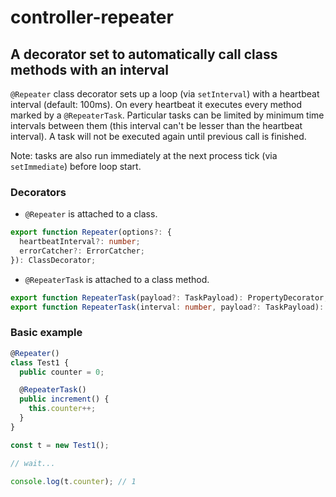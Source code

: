 # controller-repeater

## A decorator set to automatically call class methods with an interval

`@Repeater` class decorator sets up a loop (via `setInterval`) with a heartbeat interval (default: 100ms). On every heartbeat it executes every method marked by a `@RepeaterTask`. Particular tasks can be limited by minimum time intervals between them (this interval can't be lesser than the heartbeat interval). A task will not be executed again until previous call is finished.

Note: tasks are also run immediately at the next process tick (via `setImmediate`) before loop start.

### Decorators

- `@Repeater` is attached to a class.

```typescript
export function Repeater(options?: {
  heartbeatInterval?: number;
  errorCatcher?: ErrorCatcher;
}): ClassDecorator;
```

- `@RepeaterTask` is attached to a class method.

```typescript
export function RepeaterTask(payload?: TaskPayload): PropertyDecorator;
export function RepeaterTask(interval: number, payload?: TaskPayload): PropertyDecorator;
```

### Basic example

```typescript
@Repeater()
class Test1 {
  public counter = 0;

  @RepeaterTask()
  public increment() {
    this.counter++;
  }
}

const t = new Test1();

// wait...

console.log(t.counter); // 1
```
